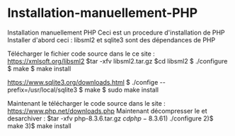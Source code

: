 # Installation-manuellement-PHP
Installation manuellement PHP
Ceci est un procedure d'installation de PHP 
Installer d'abord ceci : 
libsml2 et sqlite3 sont des dépendances de PHP 


Télécharger le fichier code source dans le ce site : https://xmlsoft.org/libsml2
$tar -xfv libsml2.tar.gz
$cd libsml2
$ ./configure 
$ make 
$ make install 


https://www.sqlite3.org/downloads.html
$ ./confige --prefix=/usr/local/sqlite3
$ make
$ sudo make install

Maintenant le télécharger le code source dans le site : https://www.php.net/downloads.php 
Maintenant décompresser le et desarchiver : $tar -xfv php-8.3.6.tar.gz 
$cd php-8.3.6
1)$ ./configure
2)$ make
3)$ make install


